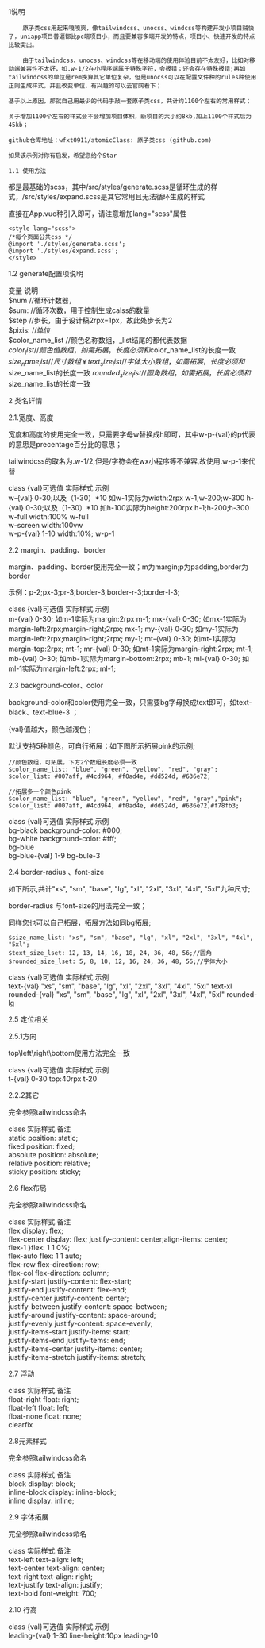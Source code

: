 

1说明

		原子类css用起来嘎嘎爽，像tailwindcss、unocss、windcss等构建开发小项目贼快了，uniapp项目普遍都比pc端项目小，而且要兼容多端开发的特点，项目小、快速开发的特点比较突出。

		由于tailwindcss、unocss、windcss等在移动端的使用体验目前不太友好，比如对移动端兼容性不太好，如.w-1/2在小程序端属于特殊字符，会报错；还会存在特殊报错;再如tailwindcss的单位是rem换算其它单位复杂，但是unocss可以在配置文件种的rules种使用正则生成样式，并且改变单位，有兴趣的可以去官网看下；

	基于以上原因，那就自己用最少的代码手敲一套原子类css，共计约1100个左右的常用样式；

	关于增加1100个左右的样式会不会增加项目体积，新项目的大小约8kb,加上1100个样式后为45kb；

	github仓库地址：wfxt0911/atomicClass: 原子类css (github.com)

	如果该示例对你有启发，希望您给个Star

	1.1 使用方法

都是最基础的scss，其中/src/styles/generate.scss是循环生成的样式，/src/styles/expand.scss是其它常用且无法循环生成的样式

直接在App.vue种引入即可，请注意增加lang="scss"属性

    <style lang="scss">
    /*每个页面公共css */
    @import './styles/generate.scss';
    @import './styles/expand.scss';
    </style>

1.2 generate配置项说明

  变量                	说明                                      
  $num              	//循环计数器，                                
  $sum:             	//循环次数，用于控制生成calss的数量                   
  $step             	//步长，由于设计稿2rpx=1px，故此处步长为2              
  $pixis:           	//单位                                    
  $color_name_list  	//颜色名称数组，_list结尾的都代表数据                  
  $color_list       	//颜色值数组， 如需拓展，长度必须和$color_name_list的长度一致
  $size_name_list   	//尺寸数组                                  
  ￥text_size_list   	//字体大小数组 ，如需拓展，长度必须和$size_name_list的长度一致
  $rounded_size_list	//圆角数组，如需拓展，长度必须和$size_name_list的长度一致   



2 类名详情

2.1.宽度、高度

宽度和高度的使用完全一致，只需要字母w替换成h即可，其中w-p-{val}的p代表的意思是precentage百分比的意思；

tailwindcss的取名为.w-1/2,但是/字符会在wx小程序等不兼容,故使用.w-p-1来代替

  class    	{val}可选值        	实际样式                  	示例             
  w-{val}  	0-30;以及（1-30）*10	如w-1实际为width:2rpx     	w-1;w-200;w-300
  h-{val}  	0-30;以及（1-30）*10	如h-100实际为height:200rpx	h-1;h-200;h-300
  w-full   	                	width:100%            	w-full         
  w-screen 	                	width:100vw           	               
  w-p-{val}	1-10            	width:10%;            	w-p-1          

2.2 margin、padding、border

margin、padding、border使用完全一致；m为margin;p为padding,border为border

示例：p-2;px-3;pr-3;border-3;border-r-3;border-l-3;

  class   	{val}可选值	实际样式                                    	示例   
  m-{val} 	0-30;   	如m-1实际为margin:2rpx                      	m-1; 
  mx-{val}	0-30;   	如mx-1实际为margin-left:2rpx;margin-right;2rpx;	mx-1;
  my-{val}	0-30;   	如my-1实际为margin-left:2rpx;margin-right;2rpx;	my-1;
  mt-{val}	0-30;   	如mt-1实际为margin-top:2rpx;                	mt-1;
  mr-{val}	0-30;   	如mt-1实际为margin-right:2rpx;              	mt-1;
  mb-{val}	0-30;   	如mb-1实际为margin-bottom:2rpx;             	mb-1;
  ml-{val}	0-30;   	如ml-1实际为margin-left:2rpx;               	ml-1;
          	        	                                        	     

2.3 background-color、color

background-color和color使用完全一致，只需要bg字母换成text即可，如text-black、text-blue-3 ；

{val}值越大，颜色越浅色；

默认支持5种颜色，可自行拓展；如下图所示拓展pink的示例;

    //颜色数组，可拓展，下方2个数组长度必须一致
    $color_name_list: "blue", "green", "yellow", "red", "gray";
    $color_list: #007aff, #4cd964, #f0ad4e, #dd524d, #636e72;
    
    //拓展多一个颜色pink
    $color_name_list: "blue", "green", "yellow", "red", "gray","pink";
    $color_list: #007aff, #4cd964, #f0ad4e, #dd524d, #636e72,#f78fb3;



  class        	{val}可选值	实际样式                   	示例       
  bg-black     	        	background-color: #000;	         
  bg-white     	        	background-color: #fff;	         
  bg-blue      	        	                       	         
  bg-blue-{val}	1-9     	                       	bg-bule-3

2.4 border-radius 、font-size

如下所示,共计"xs", "sm", "base", "lg", "xl", "2xl", "3xl", "4xl", "5xl"九种尺寸;

border-radius 与font-size的用法完全一致；

同样您也可以自己拓展，拓展方法如同bg拓展;

    $size_name_list: "xs", "sm", "base", "lg", "xl", "2xl", "3xl", "4xl", "5xl";
    $text_size_lset: 12, 13, 14, 16, 18, 24, 36, 48, 56;//圆角
    $rounded_size_lset: 5, 8, 10, 12, 16, 24, 36, 48, 56;//字体大小

  class        	{val}可选值                                	实际样式	示例        
  text-{val}   	"xs", "sm", "base", "lg", "xl", "2xl", "3xl", "4xl", "5xl"	    	text-xl   
  rounded-{val}	"xs", "sm", "base", "lg", "xl", "2xl", "3xl", "4xl", "5xl"	    	rounded-lg

2.5 定位相关

2.5.1方向

top\left\right\bottom使用方法完全一致

  class  	{val}可选值	实际样式     	示例  
  t-{val}	0-30    	top:40rpx	t-20
         	        	         	    

2.2.2其它

完全参照tailwindcss命名

  class   	实际样式               	备注  
  static  	position: static;  	    
  fixed   	position: fixed;   	    
  absolute	position: absolute;	    
  relative	position: relative;	    
  sticky  	position: sticky;  	    

2.6 flex布局

完全参照tailwindcss命名

  class                	实际样式                                    	备注  
  flex                 	display: flex;                          	    
  flex-center          	display: flex; justify-content: center;align-items: center;	    
  flex-1               	}flex: 1 1 0%;                          	    
  flex-auto            	flex: 1 1 auto;                         	    
  flex-row             	flex-direction: row;                    	    
  flex-col             	flex-direction: column;                 	    
  justify-start        	justify-content: flex-start;            	    
  justify-end          	justify-content: flex-end;              	    
  justify-center       	justify-content: center;                	    
  justify-between      	justify-content: space-between;         	    
  justify-around       	justify-content: space-around;          	    
  justify-evenly       	justify-content: space-evenly;          	    
  justify-items-start  	justify-items: start;                   	    
  justify-items-end    	justify-items: end;                     	    
  justify-items-center 	justify-items: center;                  	    
  justify-items-stretch	justify-items: stretch;                 	    
                       	                                        	    
                       	                                        	    
                       	                                        	    
                       	                                        	    

2.7 浮动

  class      	实际样式         	备注  
  float-right	float: right;	    
  float-left 	float: left; 	    
  float-none 	float: none; 	    
  clearfix   	             	    

2.8元素样式

完全参照tailwindcss命名

  class       	实际样式                  	备注  
  block       	display: block;       	    
  inline-block	display: inline-block;	    
  inline      	display: inline;      	    
              	                      	    

2.9 字体拓展

完全参照tailwindcss命名

  class       	实际样式                	备注  
  text-left   	text-align: left;   	    
  text-center 	text-align: center; 	    
  text-right  	text-align: right;  	    
  text-justify	text-align: justify;	    
  text-bold   	font-weight: 700;   	    
              	                    	    

2.10 行高

  class        	{val}可选值	实际样式            	示例        
  leading-{val}	1-30    	line-height:10px	leading-10
               	        	                	          


